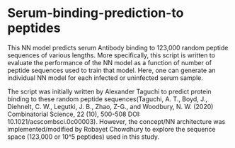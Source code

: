 # Serum-binding-prediction-to peptides
This NN model predicts serum Antibody binding to 123,000 random peptide sequences of various lengths. More specifically, this script is written to evaluate the performance of the NN model as a function of number of peptide sequences used to train that model. Here, one can generate an individual NN model for each infected or uninfected serum sample.

The script was initially written by Alexander Taguchi to predict protein binding to these random peptide sequences(Taguchi, A. T., Boyd, J., Diehnelt, C. W., Legutki, J. B., Zhao, Z-G., and Woodbury, N. W. (2020) Combinatorial Science, 22 (10), 500-508 DOI: 10.1021/acscombsci.0c00003). However, the concept/NN architecture was implemented/modified by Robayet Chowdhury to explore the sequence space (123,000 or 10^5 peptides) used in this study.

